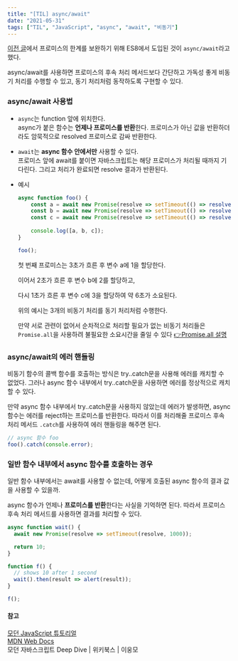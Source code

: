 ```yaml
---
title: "[TIL] async/await"
date: "2021-05-31"
tags: ["TIL", "JavaScript", "async", "await", "비동기"]
---
```

[이전 글](https://42kim.github.io/TIL/js_promise/)에서 프로미스의 한계를 보완하기 위해 ES8에서 도입된 것이 ```async/await```라고 했다.

async/await를 사용하면 프로미스의 후속 처리 메서드보다 간단하고 가독성 좋게 비동기 처리를 수행할 수 있고, 동기 처리처럼 동작하도록 구현할 수 있다.



### async/await 사용법

+ ```async```는 function 앞에 위치한다.   
  async가 붙은 함수는 **언제나 프로미스를 반환**한다. 프로미스가 아닌 값을 반환하더라도 암묵적으로 resolved 프로미스로 감싸 반환한다.

+ ```await```는 **async 함수 안에서만** 사용할 수 있다.  
  프로미스 앞에 await를 붙이면 자바스크립트는 해당 프로미스가 처리될 때까지 기다린다. 그리고 처리가 완료되면 resolve 결과가 반환된다.

+ 예시

  ```javascript
  async function foo() {
      const a = await new Promise(resolve => setTimeout(() => resolve(1), 3000));
      const b = await new Promise(resolve => setTimeout(() => resolve(2), 2000));
      const c = await new Promise(resolve => setTimeout(() => resolve(3), 1000));
      
      console.log([a, b, c]);
  }
  
  foo();
  ```

  첫 번째 프로미스는 3초가 흐른 후 변수 a에 1을 할당한다.

  이어서 2초가 흐른 후 변수 b에 2를 할당하고,

  다시 1초가 흐른 후 변수 c에 3을 할당하여 약 6초가 소요된다.

  위의 예시는 3개의 비동기 처리를 동기 처리처럼 수행한다.

  만약 서로 관련이 없어서 순차적으로 처리할 필요가 없는 비동기 처리들은 ```Promise.all```을 사용하려 불필요한 소요시간을 줄일 수 있다 [👉Promise.all 설명](https://developer.mozilla.org/ko/docs/Web/JavaScript/Reference/Global_Objects/Promise/all)



### async/await의 에러 핸들링

비동기 함수의 콜백 함수를 호출하는 방식은 try..catch문을 사용해 에러를 캐치할 수 없었다. 그러나 async 함수 내부에서 try..catch문을 사용하면 에러를 정상적으로 캐치할 수 있다.

만약 async 함수 내부에서 try..catch문을 사용하지 않았는데 에러가 발생하면, async 함수는 에러를 reject하는 프로미스를 반환한다. 따라서 이를 처리해줄 프로미스 후속 처리 메서드 ```.catch```를 사용하여 에러 핸들링을 해주면 된다.

```javascript
// async 함수 foo
foo().catch(console.error);
```



### 일반 함수 내부에서 async 함수를 호출하는 경우

일반 함수 내부에서는 await를 사용할 수 없는데, 어떻게 호출된 async 함수의 결과 값을 사용할 수 있을까.

async 함수가 언제나 **프로미스를 반환**한다는 사실을 기억하면 된다. 따라서 프로미스 후속 처리 메서드를 사용하면 결과를 처리할 수 있다.

```javascript
async function wait() {
  await new Promise(resolve => setTimeout(resolve, 1000));

  return 10;
}

function f() {
  // shows 10 after 1 second
  wait().then(result => alert(result));
}

f();
```



#### 참고

[모던 JavaScript 튜토리얼](https://ko.javascript.info/)  
[MDN Web Docs](https://developer.mozilla.org/ko/docs/Web/JavaScript/Reference/Global_Objects/Promise/all)  
모던 자바스크립트 Deep Dive | 위키북스 | 이웅모  
